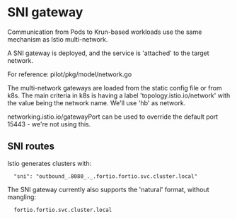 # SNI gateway

Communication from Pods to Krun-based workloads use the same mechanism as Istio multi-network. 

A SNI gateway is deployed, and the service is 'attached' to the target network.

For reference: pilot/pkg/model/network.go 

The multi-network gateways are loaded from the static config file or from k8s. The main criteria in k8s is having a label
'topology.istio.io/network' with the value being the network name. We'll use 'hb' as network.

networking.istio.io/gatewayPort can be used to override the default port 15443 - we're not using this.

## SNI routes

Istio generates clusters with:

```
  "sni": "outbound_.8080_._.fortio.fortio.svc.cluster.local"
```

The SNI gateway currently also supports the 'natural' format, without mangling:

``` 
  fortio.fortio.svc.cluster.local
```

